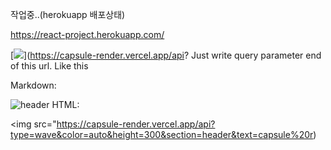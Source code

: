 작업중..(herokuapp 배포상태)

https://react-project.herokuapp.com/


[<img src="https://capsule-render.vercel.app/api?type=wave&color=auto&height=300&section=header&text=capsule%20render&fontSize=90" />](https://capsule-render.vercel.app/api?
Just write query parameter end of this url. Like this

Markdown:

![header](https://capsule-render.vercel.app/api?type=wave&color=auto&height=300&section=header&text=capsule%20render&fontSize=90)
HTML:

<img src="https://capsule-render.vercel.app/api?type=wave&color=auto&height=300&section=header&text=capsule%20r)
